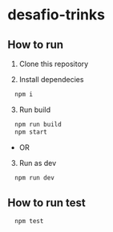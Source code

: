 # desafio-trinks

## How to run
1. Clone this repository

2. Install dependecies 
```bash 
  npm i
```

3. Run build
```bash
  npm run build
  npm start
  ```
 - OR

3. Run as dev
```bash 
  npm run dev
```
## How to run test
```bash
  npm test
```
